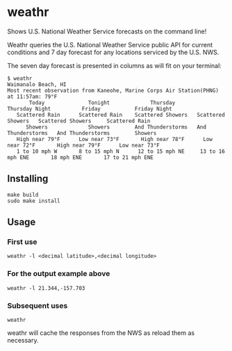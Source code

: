 # weathr
Shows U.S. National Weather Service forecasts on the command line!

Weathr queries the U.S. National Weather Service public API for current 
conditions and 7 day forecast for any locations serviced by the U.S. NWS.

The seven day forecast is presented in columns as will fit on your terminal:
```
$ weathr
Waimanalo Beach, HI
Most recent observation from Kaneohe, Marine Corps Air Station(PHNG) at 11:57am: 79°F
       Today              Tonight             Thursday         Thursday Night          Friday           Friday Night
   Scattered Rain      Scattered Rain    Scattered Showers   Scattered Showers   Scattered Showers     Scattered Rain
      Showers             Showers        And Thunderstorms   And Thunderstorms   And Thunderstorms        Showers
   High near 79°F      Low near 73°F       High near 78°F      Low near 72°F       High near 79°F      Low near 73°F
   1 to 10 mph W       8 to 15 mph N      12 to 15 mph NE     13 to 16 mph ENE       18 mph ENE       17 to 21 mph ENE
```

## Installing

```
make build
sudo make install
```

## Usage

### First use

```
weathr -l <decimal latitude>,<decimal longitude>
```
### For the output example above

```
weathr -l 21.344,-157.703
```


### Subsequent uses

```
weathr
```

weathr will cache the responses from the NWS as reload them as necessary.


